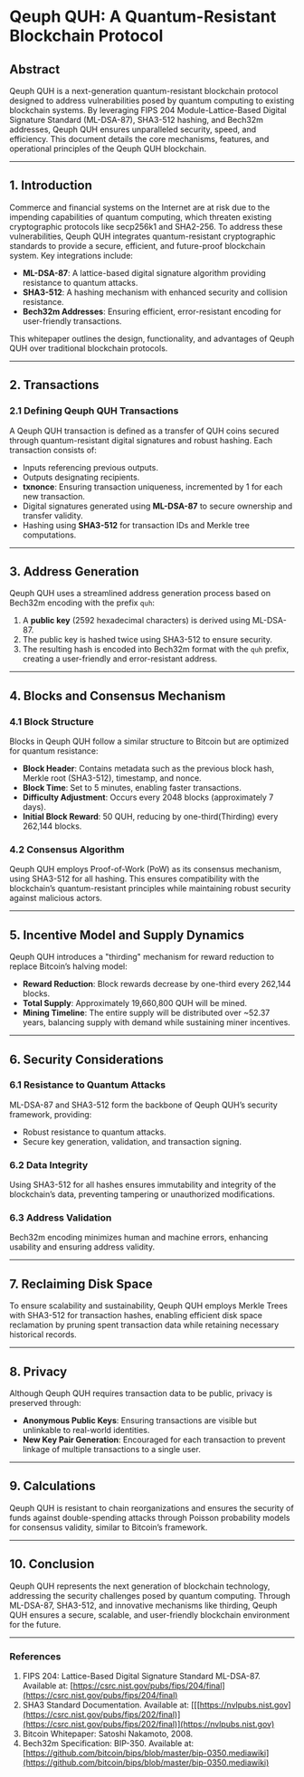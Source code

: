 # Qeuph QUH: A Quantum-Resistant Blockchain Protocol

## Abstract
Qeuph QUH is a next-generation quantum-resistant blockchain protocol designed to address vulnerabilities posed by quantum computing to existing blockchain systems. By leveraging FIPS 204 Module-Lattice-Based Digital Signature Standard (ML-DSA-87), SHA3-512 hashing, and Bech32m addresses, Qeuph QUH ensures unparalleled security, speed, and efficiency. This document details the core mechanisms, features, and operational principles of the Qeuph QUH blockchain.

---

## 1. Introduction
Commerce and financial systems on the Internet are at risk due to the impending capabilities of quantum computing, which threaten existing cryptographic protocols like secp256k1 and SHA2-256. To address these vulnerabilities, Qeuph QUH integrates quantum-resistant cryptographic standards to provide a secure, efficient, and future-proof blockchain system. Key integrations include:

- **ML-DSA-87**: A lattice-based digital signature algorithm providing resistance to quantum attacks.
- **SHA3-512**: A hashing mechanism with enhanced security and collision resistance.
- **Bech32m Addresses**: Ensuring efficient, error-resistant encoding for user-friendly transactions.

This whitepaper outlines the design, functionality, and advantages of Qeuph QUH over traditional blockchain protocols.

---

## 2. Transactions
### 2.1 Defining Qeuph QUH Transactions
A Qeuph QUH transaction is defined as a transfer of QUH coins secured through quantum-resistant digital signatures and robust hashing. Each transaction consists of:

- Inputs referencing previous outputs.
- Outputs designating recipients.
- **txnonce**: Ensuring transaction uniqueness, incremented by 1 for each new transaction.
- Digital signatures generated using **ML-DSA-87** to secure ownership and transfer validity.
- Hashing using **SHA3-512** for transaction IDs and Merkle tree computations.

---

## 3. Address Generation
Qeuph QUH uses a streamlined address generation process based on Bech32m encoding with the prefix `quh`:

1. A **public key** (2592 hexadecimal characters) is derived using ML-DSA-87.
2. The public key is hashed twice using SHA3-512 to ensure security.
3. The resulting hash is encoded into Bech32m format with the `quh` prefix, creating a user-friendly and error-resistant address.

---

## 4. Blocks and Consensus Mechanism
### 4.1 Block Structure
Blocks in Qeuph QUH follow a similar structure to Bitcoin but are optimized for quantum resistance:

- **Block Header**: Contains metadata such as the previous block hash, Merkle root (SHA3-512), timestamp, and nonce.
- **Block Time**: Set to 5 minutes, enabling faster transactions.
- **Difficulty Adjustment**: Occurs every 2048 blocks (approximately 7 days).
- **Initial Block Reward**: 50 QUH, reducing by one-third(Thirding) every 262,144 blocks.

### 4.2 Consensus Algorithm
Qeuph QUH employs Proof-of-Work (PoW) as its consensus mechanism, using SHA3-512 for all hashing. This ensures compatibility with the blockchain’s quantum-resistant principles while maintaining robust security against malicious actors.

---

## 5. Incentive Model and Supply Dynamics
Qeuph QUH introduces a "thirding" mechanism for reward reduction to replace Bitcoin’s halving model:

- **Reward Reduction**: Block rewards decrease by one-third every 262,144 blocks.
- **Total Supply**: Approximately 19,660,800 QUH will be mined.
- **Mining Timeline**: The entire supply will be distributed over ~52.37 years, balancing supply with demand while sustaining miner incentives.

---

## 6. Security Considerations
### 6.1 Resistance to Quantum Attacks
ML-DSA-87 and SHA3-512 form the backbone of Qeuph QUH’s security framework, providing:

- Robust resistance to quantum attacks.
- Secure key generation, validation, and transaction signing.

### 6.2 Data Integrity
Using SHA3-512 for all hashes ensures immutability and integrity of the blockchain’s data, preventing tampering or unauthorized modifications.

### 6.3 Address Validation
Bech32m encoding minimizes human and machine errors, enhancing usability and ensuring address validity.

---

## 7. Reclaiming Disk Space
To ensure scalability and sustainability, Qeuph QUH employs Merkle Trees with SHA3-512 for transaction hashes, enabling efficient disk space reclamation by pruning spent transaction data while retaining necessary historical records.

---

## 8. Privacy
Although Qeuph QUH requires transaction data to be public, privacy is preserved through:

- **Anonymous Public Keys**: Ensuring transactions are visible but unlinkable to real-world identities.
- **New Key Pair Generation**: Encouraged for each transaction to prevent linkage of multiple transactions to a single user.

---

## 9. Calculations
Qeuph QUH is resistant to chain reorganizations and ensures the security of funds against double-spending attacks through Poisson probability models for consensus validity, similar to Bitcoin’s framework.

---

## 10. Conclusion
Qeuph QUH represents the next generation of blockchain technology, addressing the security challenges posed by quantum computing. Through ML-DSA-87, SHA3-512, and innovative mechanisms like thirding, Qeuph QUH ensures a secure, scalable, and user-friendly blockchain environment for the future.

---

### References
1. FIPS 204: Lattice-Based Digital Signature Standard ML-DSA-87. Available at: [https://csrc.nist.gov/pubs/fips/204/final](https://csrc.nist.gov/pubs/fips/204/final)
2. SHA3 Standard Documentation. Available at: [[[https://nvlpubs.nist.gov](https://csrc.nist.gov/pubs/fips/202/final)](https://csrc.nist.gov/pubs/fips/202/final)](https://nvlpubs.nist.gov)
3. Bitcoin Whitepaper: Satoshi Nakamoto, 2008.
4. Bech32m Specification: BIP-350. Available at: [https://github.com/bitcoin/bips/blob/master/bip-0350.mediawiki](https://github.com/bitcoin/bips/blob/master/bip-0350.mediawiki)


